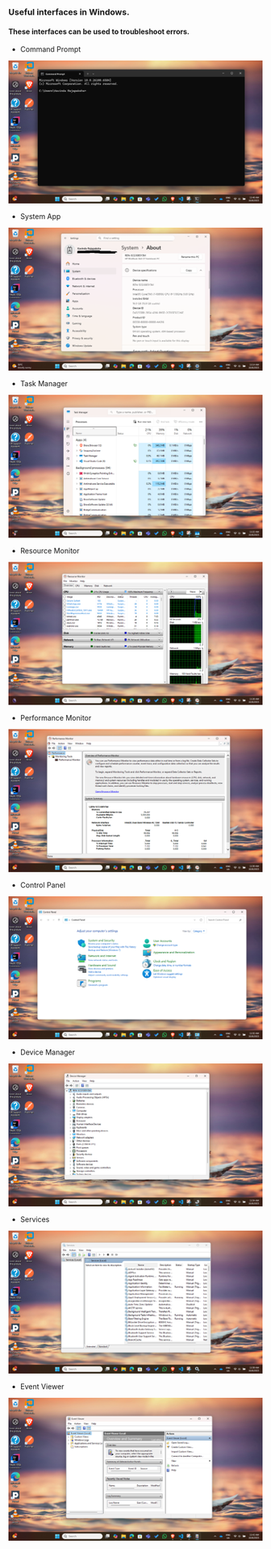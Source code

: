 ### Useful interfaces in Windows.

#### These interfaces can be used to troubleshoot errors.

- Command Prompt

![Command Prompt](./screenshots/command_prompt.png)

- System App

![Settings](./screenshots/system_app.png)

- Task Manager

![Task Manager](./screenshots/task_manager.png)

- Resource Monitor

![Resource Monitor](./screenshots/resource_monitor.png)

- Performance Monitor

![Performance Monitor](./screenshots/performance_monitor.png)

- Control Panel

![Control Panel](./screenshots/control_panel.png)

- Device Manager

![Device Manager](./screenshots/device_manager.png)

- Services

![Services](./screenshots/services.png)

- Event Viewer

![Event Reviewer](./screenshots/event_viewer.png)
